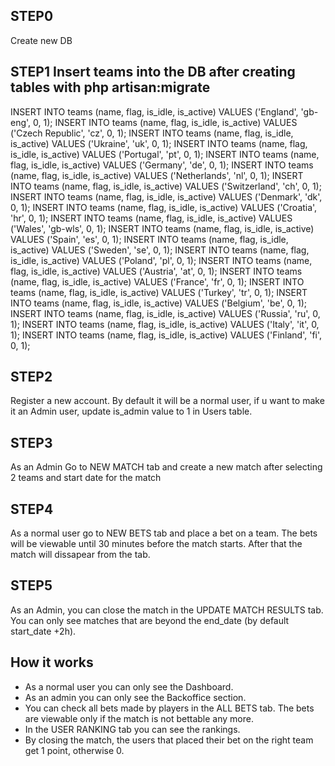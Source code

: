 ## STEP0 
Create new DB

## STEP1 Insert teams into the DB after creating tables with php artisan:migrate
INSERT INTO teams (name, flag, is_idle, is_active) VALUES ('England', 'gb-eng', 0, 1);
INSERT INTO teams (name, flag, is_idle, is_active) VALUES ('Czech Republic', 'cz', 0, 1);
INSERT INTO teams (name, flag, is_idle, is_active) VALUES ('Ukraine', 'uk', 0, 1);
INSERT INTO teams (name, flag, is_idle, is_active) VALUES ('Portugal', 'pt', 0, 1);
INSERT INTO teams (name, flag, is_idle, is_active) VALUES ('Germany', 'de', 0, 1);
INSERT INTO teams (name, flag, is_idle, is_active) VALUES ('Netherlands', 'nl', 0, 1);
INSERT INTO teams (name, flag, is_idle, is_active) VALUES ('Switzerland', 'ch', 0, 1);
INSERT INTO teams (name, flag, is_idle, is_active) VALUES ('Denmark', 'dk', 0, 1);
INSERT INTO teams (name, flag, is_idle, is_active) VALUES ('Croatia', 'hr', 0, 1);
INSERT INTO teams (name, flag, is_idle, is_active) VALUES ('Wales', 'gb-wls', 0, 1);
INSERT INTO teams (name, flag, is_idle, is_active) VALUES ('Spain', 'es', 0, 1);
INSERT INTO teams (name, flag, is_idle, is_active) VALUES ('Sweden', 'se', 0, 1);
INSERT INTO teams (name, flag, is_idle, is_active) VALUES ('Poland', 'pl', 0, 1);
INSERT INTO teams (name, flag, is_idle, is_active) VALUES ('Austria', 'at', 0, 1);
INSERT INTO teams (name, flag, is_idle, is_active) VALUES ('France', 'fr', 0, 1);
INSERT INTO teams (name, flag, is_idle, is_active) VALUES ('Turkey', 'tr', 0, 1);
INSERT INTO teams (name, flag, is_idle, is_active) VALUES ('Belgium', 'be', 0, 1);
INSERT INTO teams (name, flag, is_idle, is_active) VALUES ('Russia', 'ru', 0, 1);
INSERT INTO teams (name, flag, is_idle, is_active) VALUES ('Italy', 'it', 0, 1);
INSERT INTO teams (name, flag, is_idle, is_active) VALUES ('Finland', 'fi', 0, 1);

## STEP2
Register a new account. 
By default it will be a normal user, if u want to make it an Admin user, update is_admin value to 1 in Users table.

## STEP3
As an Admin Go to NEW MATCH tab and create a new match after selecting 2 teams and start date for the match

## STEP4 
As a normal user go to NEW BETS tab and place a bet on a team. The bets will be viewable until 30 minutes before the match starts. After that the match will dissapear from the tab.

## STEP5 
As an Admin, you can close the match in the UPDATE MATCH RESULTS tab. You can only see matches that are beyond the end_date (by default start_date +2h).

## How it works
- As a normal user you can only see the Dashboard.
- As an admin you can only see the Backoffice section.
- You can check all bets made by players in the ALL BETS tab. The bets are viewable only if the match is not bettable any more.
- In the USER RANKING tab you can see the rankings.
- By closing the match, the users that placed their bet on the right team get 1 point, otherwise 0.

